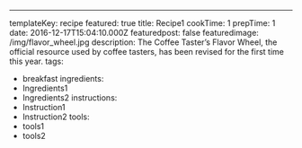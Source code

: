 ---
templateKey: recipe
featured: true
title: Recipe1
cookTime: 1
prepTime: 1
date: 2016-12-17T15:04:10.000Z
featuredpost: false
featuredimage: /img/flavor_wheel.jpg
description: The Coffee Taster’s Flavor Wheel, the official resource used by coffee tasters, has been revised for the first time this year.
tags:
  - breakfast
ingredients:
  - Ingredients1
  - Ingredients2
instructions:
  - Instruction1
  - Instruction2
tools:
  - tools1
  - tools2